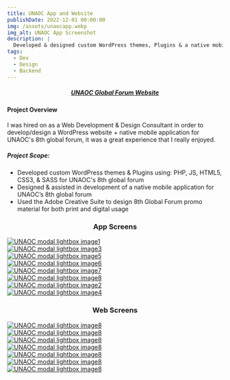 ```yaml
---
title: UNAOC App and Website
publishDate: 2022-12-01 00:00:00
img: /assets/unaocapp.webp
img_alt: UNAOC App Screenshot
description: |
  Developed & designed custom WordPress themes, Plugins & a native mobile app for UNAOCs 8th global forum
tags:
  - Dev
  - Design
  - Backend
---
```


##### <div><center><a class="highlight highlight-unaoc" href="https://8thglobalforum.unaoc.org/">UNAOC Global Forum Website</a></center></div>
#### Project Overview
I was hired on as a Web Development & Design Consultant in order to develop/design a WordPress website + native mobile application for UNAOC's 8th global forum, it was a great experience that I really enjoyed.

##### Project Scope:
 - Developed custom WordPress themes & Plugins using: PHP, JS, HTML5, CSS3, & SASS for UNAOC's 8th global forum
 - Designed & assisted in development of a native mobile application for UNAOC’s 8th global forum
 - Used the Adobe Creative Suite to design 8th Global Forum promo material for both print and digital usage



### <center>App Screens</center>
<script type="module" src="../../../scripts/fslightbox.js"></script>
<div class="container mx-auto space-y-2 lg:space-y-0 lg:gap-2 lg:grid lg:grid-cols-3">
  <div class="w-full rounded hover:opacity-50">
    <a data-fslightbox href="https://i.imgur.com/bZSuSH3.png"><img src="/assets/app_screens/unaocapp1.webp" alt="UNAOC modal lightbox image1"></a>
  </div>
  <div class="w-full rounded hover:opacity-50">
    <a data-fslightbox href="https://i.imgur.com/WJMncrX.png"><img src="/assets/app_screens/unaocmenuapp.webp" alt="UNAOC modal lightbox image3"></a>
  </div>
   <div class="w-full rounded hover:opacity-50">
    <a data-fslightbox href="https://i.imgur.com/zai34ZM.png"><img src="/assets/app_screens/unaocappmedia.webp" alt="UNAOC modal lightbox image5"></a>
  </div>
   <div class="w-full rounded hover:opacity-50">
    <a data-fslightbox href="https://i.imgur.com/a986zyx.png"><img src="/assets/app_screens/unaoc3.png" alt="UNAOC modal lightbox image6"></a>
  </div>
   <div class="w-full rounded hover:opacity-50">
    <a data-fslightbox href="https://i.imgur.com/pfS2p2a.png"><img src="/assets/app_screens/unaocdoc.webp" alt="UNAOC modal lightbox image7"></a>
  </div>
   <div class="w-full rounded hover:opacity-50">
    <a data-fslightbox href="https://i.imgur.com/NlUtWnt.png"><img src="/assets/app_screens/unaocapp3.webp" alt="UNAOC modal lightbox image8"></a>
  </div>
  <div class="w-full rounded hover:opacity-50">
    <a data-fslightbox href="https://i.imgur.com/3wH17zY.png"><img src="/assets/app_screens/unaoc_alt_app.png" alt="UNAOC modal lightbox image2"></a>
  </div>
  <div class="w-full rounded hover:opacity-50">
    <a data-fslightbox href="https://i.imgur.com/eVXmbQ2.png"><img src="/assets/app_screens/unaocappicon.webp" alt="UNAOC modal lightbox image4"></a>
  </div>
</div>


### <center>Web Screens</center>

<div class="container mx-auto space-y-2 lg:space-y-0 lg:gap-2 lg:grid lg:grid-cols-2">
  <div class="w-full rounded hover:opacity-50">
    <a data-fslightbox href="https://i.imgur.com/Qry0LDA.png"><img src="/assets/portfolio/unaocweb2.png" alt="UNAOC modal lightbox image8"></a>
  </div>
  <div class="w-full rounded hover:opacity-50">
    <a data-fslightbox href="https://i.imgur.com/MzD3dtS.png"><img src="/assets/portfolio/unaocweb3.png" alt="UNAOC modal lightbox image8"></a>
  </div>
  <div class="w-full rounded hover:opacity-50">
    <a data-fslightbox href="https://i.imgur.com/DfjGoR6.png"><img src="/assets/portfolio/unaocweb4.png" alt="UNAOC modal lightbox image8"></a>
  </div>
  <div class="w-full rounded hover:opacity-50">
    <a data-fslightbox href="https://i.imgur.com/Ttwu1By.png"><img src="/assets/portfolio/unaocweb5.png" alt="UNAOC modal lightbox image8"></a>
  </div>
  <div class="w-full rounded hover:opacity-50">
    <a data-fslightbox href="https://i.imgur.com/O4YAJGh.png"><img src="/assets/portfolio/unaocweb6.png" alt="UNAOC modal lightbox image8"></a>
  </div>
  <div class="w-full rounded hover:opacity-50">
    <a data-fslightbox href="https://i.imgur.com/yj7OMK1.png"><img src="/assets/portfolio/unaocweb7.png" alt="UNAOC modal lightbox image8"></a>
  </div>
   <div class="w-full rounded hover:opacity-50">
    <a data-fslightbox href="https://i.imgur.com/ZfkeGyk.png"><img src="/assets/portfolio/unaocweb8.png" alt="UNAOC modal lightbox image8"></a>
  </div>
</div>



